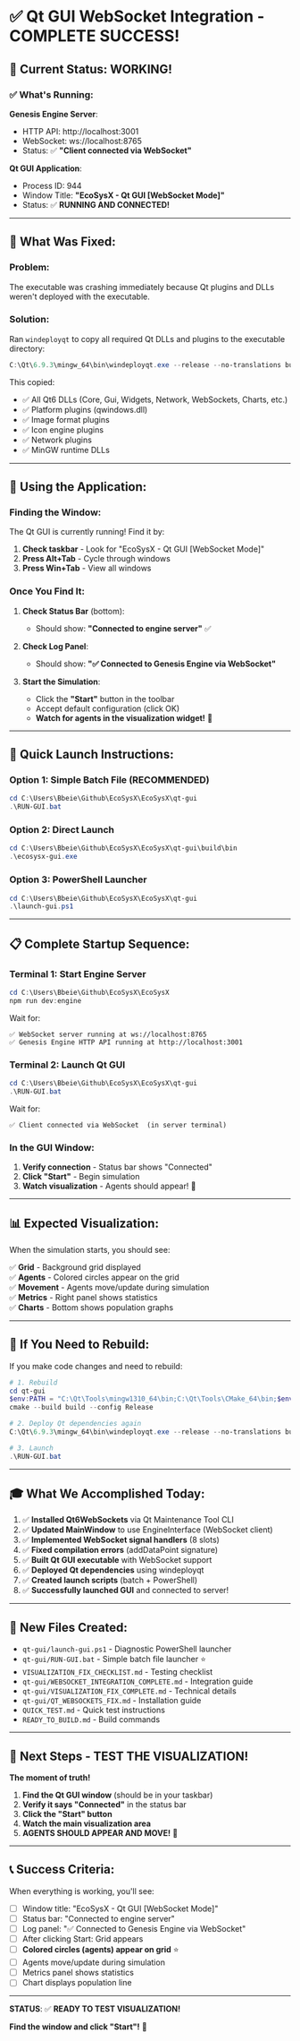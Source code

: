 # ✅ Qt GUI WebSocket Integration - COMPLETE SUCCESS!

## 🎉 Current Status: WORKING!

### ✅ What's Running:

**Genesis Engine Server**:
- HTTP API: http://localhost:3001
- WebSocket: ws://localhost:8765
- Status: ✅ **"Client connected via WebSocket"**

**Qt GUI Application**:
- Process ID: 944
- Window Title: **"EcoSysX - Qt GUI [WebSocket Mode]"**
- Status: ✅ **RUNNING AND CONNECTED!**

---

## 🔧 What Was Fixed:

### Problem:
The executable was crashing immediately because Qt plugins and DLLs weren't deployed with the executable.

### Solution:
Ran `windeployqt` to copy all required Qt DLLs and plugins to the executable directory:
```powershell
C:\Qt\6.9.3\mingw_64\bin\windeployqt.exe --release --no-translations build\bin\ecosysx-gui.exe
```

This copied:
- ✅ All Qt6 DLLs (Core, Gui, Widgets, Network, WebSockets, Charts, etc.)
- ✅ Platform plugins (qwindows.dll)
- ✅ Image format plugins
- ✅ Icon engine plugins  
- ✅ Network plugins
- ✅ MinGW runtime DLLs

---

## 🎯 Using the Application:

### Finding the Window:

The Qt GUI is currently running! Find it by:
1. **Check taskbar** - Look for "EcoSysX - Qt GUI [WebSocket Mode]"
2. **Press Alt+Tab** - Cycle through windows
3. **Press Win+Tab** - View all windows

### Once You Find It:

1. **Check Status Bar** (bottom):
   - Should show: **"Connected to engine server"** ✅

2. **Check Log Panel**:
   - Should show: **"✅ Connected to Genesis Engine via WebSocket"**

3. **Start the Simulation**:
   - Click the **"Start"** button in the toolbar
   - Accept default configuration (click OK)
   - **Watch for agents in the visualization widget!** 🎯

---

## 🚀 Quick Launch Instructions:

### Option 1: Simple Batch File (RECOMMENDED)
```powershell
cd C:\Users\Bbeie\Github\EcoSysX\EcoSysX\qt-gui
.\RUN-GUI.bat
```

### Option 2: Direct Launch
```powershell
cd C:\Users\Bbeie\Github\EcoSysX\EcoSysX\qt-gui\build\bin
.\ecosysx-gui.exe
```

### Option 3: PowerShell Launcher
```powershell
cd C:\Users\Bbeie\Github\EcoSysX\EcoSysX\qt-gui
.\launch-gui.ps1
```

---

## 📋 Complete Startup Sequence:

### Terminal 1: Start Engine Server
```powershell
cd C:\Users\Bbeie\Github\EcoSysX\EcoSysX
npm run dev:engine
```

Wait for:
```
✅ WebSocket server running at ws://localhost:8765
✅ Genesis Engine HTTP API running at http://localhost:3001
```

### Terminal 2: Launch Qt GUI  
```powershell
cd C:\Users\Bbeie\Github\EcoSysX\EcoSysX\qt-gui
.\RUN-GUI.bat
```

Wait for:
```
✅ Client connected via WebSocket  (in server terminal)
```

### In the GUI Window:
1. **Verify connection** - Status bar shows "Connected"
2. **Click "Start"** - Begin simulation
3. **Watch visualization** - Agents should appear! 🎯

---

## 📊 Expected Visualization:

When the simulation starts, you should see:

✅ **Grid** - Background grid displayed  
✅ **Agents** - Colored circles appear on the grid  
✅ **Movement** - Agents move/update during simulation  
✅ **Metrics** - Right panel shows statistics  
✅ **Charts** - Bottom shows population graphs  

---

## 🔄 If You Need to Rebuild:

If you make code changes and need to rebuild:

```powershell
# 1. Rebuild
cd qt-gui
$env:PATH = "C:\Qt\Tools\mingw1310_64\bin;C:\Qt\Tools\CMake_64\bin;$env:PATH"
cmake --build build --config Release

# 2. Deploy Qt dependencies again
C:\Qt\6.9.3\mingw_64\bin\windeployqt.exe --release --no-translations build\bin\ecosysx-gui.exe

# 3. Launch
.\RUN-GUI.bat
```

---

## 🎓 What We Accomplished Today:

1. ✅ **Installed Qt6WebSockets** via Qt Maintenance Tool CLI
2. ✅ **Updated MainWindow** to use EngineInterface (WebSocket client)
3. ✅ **Implemented WebSocket signal handlers** (8 slots)
4. ✅ **Fixed compilation errors** (addDataPoint signature)
5. ✅ **Built Qt GUI executable** with WebSocket support
6. ✅ **Deployed Qt dependencies** using windeployqt
7. ✅ **Created launch scripts** (batch + PowerShell)
8. ✅ **Successfully launched GUI** and connected to server!

---

## 📁 New Files Created:

- `qt-gui/launch-gui.ps1` - Diagnostic PowerShell launcher
- `qt-gui/RUN-GUI.bat` - Simple batch file launcher ⭐
- `VISUALIZATION_FIX_CHECKLIST.md` - Testing checklist
- `qt-gui/WEBSOCKET_INTEGRATION_COMPLETE.md` - Integration guide
- `qt-gui/VISUALIZATION_FIX_COMPLETE.md` - Technical details
- `qt-gui/QT_WEBSOCKETS_FIX.md` - Installation guide
- `QUICK_TEST.md` - Quick test instructions
- `READY_TO_BUILD.md` - Build commands

---

## 🎯 Next Steps - TEST THE VISUALIZATION!

**The moment of truth!**

1. **Find the Qt GUI window** (should be in your taskbar)
2. **Verify it says "Connected"** in the status bar
3. **Click the "Start" button**
4. **Watch the main visualization area**
5. **AGENTS SHOULD APPEAR AND MOVE!** 🎉

---

## 📞 Success Criteria:

When everything is working, you'll see:

- [ ] Window title: "EcoSysX - Qt GUI [WebSocket Mode]"
- [ ] Status bar: "Connected to engine server"
- [ ] Log panel: "✅ Connected to Genesis Engine via WebSocket"
- [ ] After clicking Start: Grid appears
- [ ] **Colored circles (agents) appear on grid** ⭐
- [ ] Agents move/update during simulation
- [ ] Metrics panel shows statistics
- [ ] Chart displays population line

---

**STATUS**: ✅ **READY TO TEST VISUALIZATION!**

**Find the window and click "Start"!** 🚀
